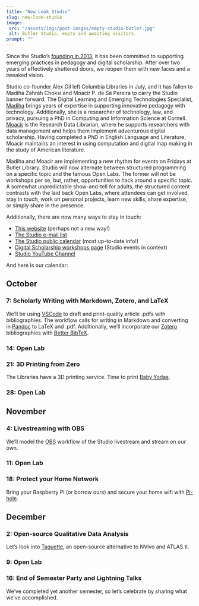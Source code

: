 ```yaml
---
title: "New Look Studio"
slug: new-look-studio
image:
 src: "/assets/imgs/post-images/empty-studio-butler.jpg"
 alt: Butler Studio, empty and awaiting visitors.
prompt: ""
---
```


Since the Studio’s [founding in 2013](https://library.columbia.edu/about/news/libraries/2013/2013-9-11_Studio_Butler_Opens.html),
it has been committed to supporting emerging practices in pedagogy and digital scholarship. 
After over two years of effectively shuttered doors, we reopen them with new faces and a tweaked vision.

Studio co-founder Alex Gil left Columbia Libraries in July, 
and it has fallen to Madiha Zahrah Choksi and Moacir P. de Sá Pereira to carry the Studio banner forward. 
The Digital Learning and Emerging Technologies Specialist, 
[Madiha](https://madihaz.com) brings years of expertise in supporting innovative pedagogy with technology.
Additionally, she is a researcher of technology, law, and privacy, 
pursuing a PhD in Computing and Information Science at Cornell.
[Moacir](https://moacir.com) is the Research Data Librarian, 
where he supports researchers with data management and helps them implement adventurous digital scholarship. 
Having completed a PhD in English Language and Literature, 
Moacir maintains an interest in using computation and digital map making in the study of American literature.

Madiha and Moacir are implementing a new rhythm for events on Fridays at Butler Library.
Studio will now alternate between structured programming on a specific topic and the famous Open Labs. 
The former will not be workshops per se, but, rather, opportunities to hack around a specific topic. 
A somewhat unpredictable show-and-tell for adults, 
the structured content contrasts with the laid back Open Labs,
where attendees can get involved, stay in touch, work on personal projects, learn new skills, 
share expertise, or simply share in the presence.

Additionally, there are now many ways to stay in touch:

* [This website](https://studio.cul.columbia.edu) (perhaps not a new way!)
* [The Studio e-mail list](https://tinyurl.com/cul-studio-mailing-list)
* [The Studio public calendar](https://tinyurl.com/cul-studio-calendar) (most up-to-date info!)
* [Digital Scholarship workshops page](https://library.columbia.edu/services/research-data-services/events.html) (Studio events in context)
* [Studio YouTube Channel](https://www.youtube.com/channel/UCLOUh6s8E2FYAVAsJg3lgoA/live)

And here is our calendar:

## October

### 7: Scholarly Writing with Markdown, Zotero, and LaTeX 

We’ll be using [VSCode](https://code.visualstudio.com/) to draft and print-quality article .pdfs with bibliographies. 
The workflow calls for writing in Markdown and converting in [Pandoc](https://pandoc.org/) to LaTeX and .pdf. 
Additionally, we’ll incorporate our [Zotero](https://zotero.org) bibliographies 
with [Better BibTeX](https://retorque.re/zotero-better-bibtex/).

### 14: Open Lab

### 21: 3D Printing from Zero 

The Libraries have a 3D printing service. Time to print [Baby Yodas](https://www.thingiverse.com/search?q=baby+yoda&page=1&type=things&sort=relevant).

### 28: Open Lab

## November

### 4: Livestreaming with OBS 

We’ll model the [OBS](https://obsproject.com) workflow of the Studio livestream and stream on our own.

### 11: Open Lab

### 18: Protect your Home Network 

Bring your Raspberry Pi (or borrow ours) and secure your home wifi with [Pi-hole](https://pi-hole.net/).

## December

### 2: Open-source Qualitative Data Analysis

Let’s look into [Taguette](https://www.taguette.org/), an open-source alternative to NVivo and ATLAS.ti.

### 9: Open Lab

### 16: End of Semester Party and Lightning Talks 

We’ve completed yet another semester, so let’s celebrate by sharing what we’ve accomplished.

